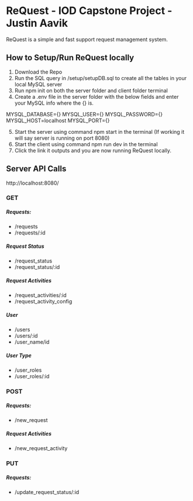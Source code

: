 # ReQuest - IOD Capstone Project - Justin Aavik

ReQuest is a simple and fast support request management system.

## How to Setup/Run ReQuest locally

1. Download the Repo
2. Run the SQL query in /setup/setupDB.sql to create all the tables in your local MySQL server
3. Run npm init on both the server folder and client folder terminal
4. Create a .env file in the server folder with the below fields and enter your MySQL info where the {} is.

MYSQL_DATABASE={}
MYSQL_USER={}
MYSQL_PASSWORD={}
MYSQL_HOST=localhost
MYSQL_PORT={}

5. Start the server using command npm start in the terminal (If working it will say server is running on port 8080)
6. Start the client using command npm run dev in the terminal
7. Click the link it outputs and you are now running ReQuest locally.

## Server API Calls

http://localhost:8080/

### GET

##### Requests:

-   /requests
-   /requests/:id

##### Request Status

-   /request_status
-   /request_status/:id

##### Request Activities

-   /request_activities/:id
-   /request_activity_config

##### User

-   /users
-   /users/:id
-   /user_name/id

##### User Type

-   /user_roles
-   /user_roles/:id

### POST

##### Requests:

-   /new_request

##### Request Activities

-   /new_request_activity

### PUT

##### Requests:

-   /update_request_status/:id
